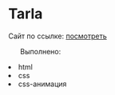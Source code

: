 <h1>Tarla</h1>
<p>Сайт по ссылке: <a href="https://inziliaziganshina.github.io/Tarla/">посмотреть</a></p>
<ul>Выполнено:</ul>
<li>html</li>
<li>css</li>
<li>css-анимация</li>
<!--<li>скролл</li>--!>
<!--<li>адаптив</li>--!>
